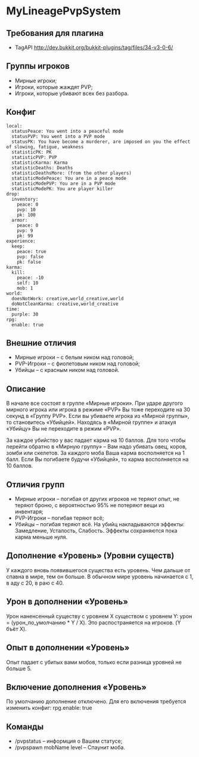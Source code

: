 MyLineagePvpSystem
==================

Требования для плагина
----
- TagAPI http://dev.bukkit.org/bukkit-plugins/tag/files/34-v3-0-6/

Группы игроков
----
- Мирные игроки;
- Игроки, которые жаждят PVP;
- Игроки, которые убивают всех без разбора.


Конфиг
----
```
local:
  statusPeace: You went into a peaceful mode
  statusPVP: You went into a PVP mode
  statusPK: You have become a murderer, are imposed on you the effect of slowing, fatigue, weakness
  statisticPK: PK
  statisticPVP: PVP
  statisticKarma: Karma
  statisticDeaths: Deaths
  statisticDeathsMore: (from the other players)
  statisticModePeace: You are in a peace mode
  statisticModePVP: You are in a PVP mode
  statisticModePK: You are player killer
drop:
  inventory:
    peace: 0
    pvp: 10
    pk: 100
  armor:
    peace: 0
    pvp: 9
    pk: 99
experience:
  keep:
    peace: true
    pvp: false
    pk: false
karma:
  kill:
    peace: -10
    self: 10
    mob: 1
world:
  doesNotWork: creative,world_creative,world
  doNotCleanKarma: creative,world_creative
time:
  purple: 30
rpg:
  enable: true
```

Внешние отличия
----
- Мирные игроки – с белым ником над головой;
- PVP-Игроки – с фиолетовым ником над головой;
- Убийцы – с красным ником над головой.

Описание
----
В начале все состоят в группе «Мирные игроки».
При ударе другого мирного игрока или игрока в режиме «PVP» Вы тоже переходите на 30 секунд в «Группу PVP».
Если вы убиваете игрока из «Мирной группы», то становитесь «Убийцей». Находясь в «Мирной группе» и атакуя «Убийцу» Вы не переходите в режим «PVP».

За каждое убийство у вас падает карма на 10 баллов.
Для того чтобы перейти обратно в «Мирную группу» – Вам надо убивать овец, коров, зомби или скелетов.
За каждого моба Ваша карма восполняется на 1 балл.
Если Вы погибаете будучи «Убийцей», то карма восполняется на 10 баллов.

Отличия групп
----
- Мирные игроки – погибая от других игроков не теряют опыт, не теряют броню, с вероятностью 95% не потеряют вещи из инвентаря;
- PVP-Игроки – погибая теряют всё;
- Убийцы – погибая теряют всё. На убийц накладываются эффекты: Замедление, Усталость, Слабость. Эффекты сохраняются пока карма меньше нуля.

Дополнение «Уровень» (Уровни существ)
----
У каждого вновь появившегося существа есть уровень.
Чем дальше от спавна в мире, тем он больше.
В обычном мире уровень начинается с 1, в аду с 20, в раю с 40.

Урон в дополнении «Уровень»
----
Урон наненсенный существу с уровнем X существом с уровнем Y: урон = (урон_по_умолчанию * Y / X).
Это распостраняется на игроков.
(Y бъёт X).

Опыт в дополнении «Уровень»
----
Опыт падает с убитых вами мобов, только если разница уровней не больше 5.

Включение дополнения «Уровень»
----
По умолчанию дополнение отключено. Для его включения требуется изменить конфиг: rpg.enable: true

Команды
----
- /pvpstatus – информция о Вашем статусе;
- /pvpspawn mobName level – Спаунит моба.
